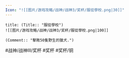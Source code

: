 ```yaml
---
Icon: "![[图片/游戏攻略/战神/战神3/奖杯/服從學校.png|30]]"
---
```

```ad-common-bronze-trophy
title: (Title:: "服從學校")
![[图片/游戏攻略/战神/战神3/奖杯/服從學校.png|100]]

(Comment:: "擊敗50隻野生的獵犬.")
```

#战神/战神III/奖杯 #奖杯 #奖杯/铜
